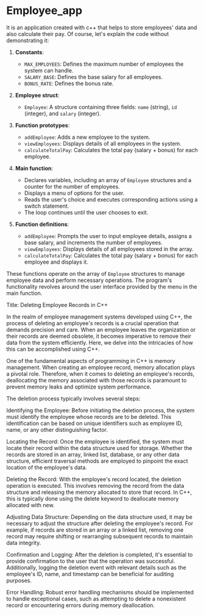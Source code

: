 # Employee_app
It is an application created with c++ that helps to store employees' data and also calculate their pay.
Of course, let's explain the code without demonstrating it:

1. **Constants**: 
   - `MAX_EMPLOYEES`: Defines the maximum number of employees the system can handle.
   - `SALARY_BASE`: Defines the base salary for all employees.
   - `BONUS_RATE`: Defines the bonus rate.

2. **Employee struct**:
   - `Employee`: A structure containing three fields: `name` (string), `id` (integer), and `salary` (integer).

3. **Function prototypes**:
   - `addEmployee`: Adds a new employee to the system.
   - `viewEmployees`: Displays details of all employees in the system.
   - `calculateTotalPay`: Calculates the total pay (salary + bonus) for each employee.

4. **Main function**:
   - Declares variables, including an array of `Employee` structures and a counter for the number of employees.
   - Displays a menu of options for the user.
   - Reads the user's choice and executes corresponding actions using a switch statement.
   - The loop continues until the user chooses to exit.

5. **Function definitions**:
   - `addEmployee`: Prompts the user to input employee details, assigns a base salary, and increments the number of employees.
   - `viewEmployees`: Displays details of all employees stored in the array.
   - `calculateTotalPay`: Calculates the total pay (salary + bonus) for each employee and displays it.

These functions operate on the array of `Employee` structures to manage employee data and perform necessary operations. The program's functionality revolves around the user interface provided by the menu in the main function.


Title: Deleting Employee Records in C++

In the realm of employee management systems developed using C++, the process of deleting an employee's records is a crucial operation that demands precision and care. When an employee leaves the organization or their records are deemed obsolete, it becomes imperative to remove their data from the system efficiently. Here, we delve into the intricacies of how this can be accomplished using C++.

One of the fundamental aspects of programming in C++ is memory management. When creating an employee record, memory allocation plays a pivotal role. Therefore, when it comes to deleting an employee's records, deallocating the memory associated with those records is paramount to prevent memory leaks and optimize system performance.

The deletion process typically involves several steps:

Identifying the Employee: Before initiating the deletion process, the system must identify the employee whose records are to be deleted. This identification can be based on unique identifiers such as employee ID, name, or any other distinguishing factor.

Locating the Record: Once the employee is identified, the system must locate their record within the data structure used for storage. Whether the records are stored in an array, linked list, database, or any other data structure, efficient traversal methods are employed to pinpoint the exact location of the employee's data.

Deleting the Record: With the employee's record located, the deletion operation is executed. This involves removing the record from the data structure and releasing the memory allocated to store that record. In C++, this is typically done using the delete keyword to deallocate memory allocated with new.

Adjusting Data Structure: Depending on the data structure used, it may be necessary to adjust the structure after deleting the employee's record. For example, if records are stored in an array or a linked list, removing one record may require shifting or rearranging subsequent records to maintain data integrity.

Confirmation and Logging: After the deletion is completed, it's essential to provide confirmation to the user that the operation was successful. Additionally, logging the deletion event with relevant details such as the employee's ID, name, and timestamp can be beneficial for auditing purposes.

Error Handling: Robust error handling mechanisms should be implemented to handle exceptional cases, such as attempting to delete a nonexistent record or encountering errors during memory deallocation.
